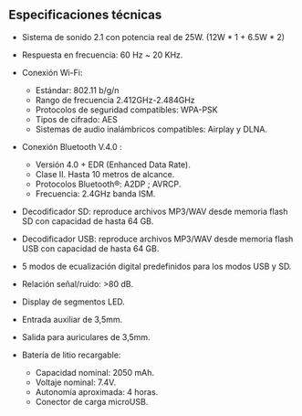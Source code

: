 ## Especificaciones técnicas

- Sistema de sonido 2.1 con potencia real de 25W. (12W * 1 + 6.5W * 2)
- Respuesta en frecuencia: 60 Hz ~ 20 KHz.
- Conexión Wi-Fi:
  - Estándar: 802.11 b/g/n
  -	Rango de frecuencia 2.412GHz-2.484GHz
  -	Protocolos de seguridad compatibles: WPA-PSK 
  -	Tipos de cifrado: AES 
  -	Sistemas de audio inalámbricos compatibles: Airplay y DLNA.

- Conexión Bluetooth V.4.0 :
  - Versión 4.0 + EDR (Enhanced Data Rate).
  - Clase II. Hasta 10 metros de alcance. 
  - Protocolos Bluetooth®: A2DP ; AVRCP. 
  - Frecuencia: 2.4GHz banda ISM.

- Decodificador SD: reproduce archivos MP3/WAV desde memoria flash SD con capacidad de hasta 64 GB.
- Decodificador USB: reproduce archivos MP3/WAV desde memoria flash USB con capacidad de hasta 64 GB.
- 5 modos de ecualización digital predefinidos para los modos USB y SD.
- Relación señal/ruido: >80 dB.
- Display de segmentos LED.
- Entrada auxiliar de 3,5mm.
- Salida para auriculares de 3,5mm.

- Batería de litio recargable: 
  - Capacidad nominal: 2050 mAh.
  - Voltaje nominal: 7.4V.
  - Autonomía aproximada: 4 horas.
  - Conector de carga microUSB. 
